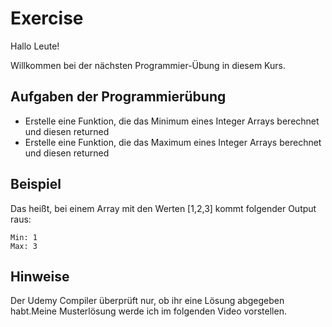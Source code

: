 # Exercise

Hallo Leute!

Willkommen bei der nächsten Programmier-Übung in diesem Kurs.

## Aufgaben der Programmierübung

- Erstelle eine Funktion, die das Minimum eines Integer Arrays berechnet und diesen returned
- Erstelle eine Funktion, die das Maximum eines Integer Arrays berechnet und diesen returned

## Beispiel

Das heißt, bei einem Array mit den Werten [1,2,3] kommt folgender Output raus:

```terminal
Min: 1
Max: 3
```

## Hinweise

Der Udemy Compiler überprüft nur, ob ihr eine Lösung abgegeben habt.Meine Musterlösung werde ich im folgenden Video vorstellen.
